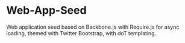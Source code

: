 Web-App-Seed
============

Web application seed based on Backbone.js with Require.js for async loading, themed with Twitter Bootstrap, with doT templating. 
